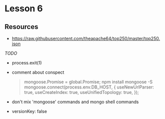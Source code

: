 # Lesson 6



## Resources
- https://raw.githubusercontent.com/theapache64/top250/master/top250.json 







*TODO*
- process.exit(1)
- comment about conspect
  > mongoose.Promise = global.Promise;
  > npm install mongoose -S
  > mongoose.connect(process.env.DB_HOST, {
      useNewUrlParser: true,
      useCreateIndex: true,
      useUnifiedTopology: true,
    });
  > 

- don't mix 'mongoose' commands  and mongo shell commands
- versionKey: false 

